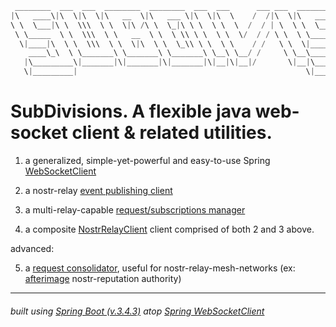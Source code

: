 ```java
 ________  ___  ___  ________  ________  ___  ___      ___ ___  ________  ___  ________  ________   ________      
|\   ____\|\  \|\  \|\   __  \|\   ___ \|\  \|\  \    /  /|\  \|\   ____\|\  \|\   __  \|\   ___  \|\   ____\     
\ \  \___|\ \  \\\  \ \  \|\ /\ \  \_|\ \ \  \ \  \  /  / | \  \ \  \___|\ \  \ \  \|\  \ \  \\ \  \ \  \___|_    
 \ \_____  \ \  \\\  \ \   __  \ \  \ \\ \ \  \ \  \/  / / \ \  \ \_____  \ \  \ \  \\\  \ \  \\ \  \ \_____  \   
  \|____|\  \ \  \\\  \ \  \|\  \ \  \_\\ \ \  \ \    / /   \ \  \|____|\  \ \  \ \  \\\  \ \  \\ \  \|____|\  \  
    ____\_\  \ \_______\ \_______\ \_______\ \__\ \__/ /     \ \__\____\_\  \ \__\ \_______\ \__\\ \__\____\_\  \ 
   |\_________\|_______|\|_______|\|_______|\|__|\|__|/       \|__|\_________\|__|\|_______|\|__| \|__|\_________\
   \|_________|                                                   \|_________|                        \|_________|                                                  
```


# SubDivisions.  A flexible java web-socket client & related utilities. #

1. a generalized, simple-yet-powerful and easy-to-use Spring [WebSocketClient](https://github.com/avlo/subdivisions/blob/master/src/main/java/com/prosilion/subdivisions/WebSocketClient.java)

2. a nostr-relay [event publishing client](https://github.com/avlo/subdivisions/blob/master/src/main/java/com/prosilion/subdivisions/event/EventPublisher.java)  

3. a multi-relay-capable [request/subscriptions manager](https://github.com/avlo/subdivisions/blob/master/src/main/java/com/prosilion/subdivisions/request/RelaySubscriptionsManager.java)

4. a composite [NostrRelayClient](https://github.com/avlo/subdivisions/blob/master/src/main/java/com/prosilion/subdivisions/service/NostrRelayClient.java) client  comprised of both 2 and 3 above.


advanced:  

5. a [request consolidator](https://github.com/avlo/subdivisions/blob/master/src/main/java/com/prosilion/subdivisions/request/RequestConsolidator.java), useful for nostr-relay-mesh-networks (ex: [afterimage](https://github.com/avlo/afterimage) nostr-reputation authority)

----


###### built using [Spring Boot (v.3.4.3)](https://spring.io/projects/spring-boot) atop [Spring WebSocketClient](https://docs.spring.io/spring-boot/reference/messaging/websockets.html) ######
